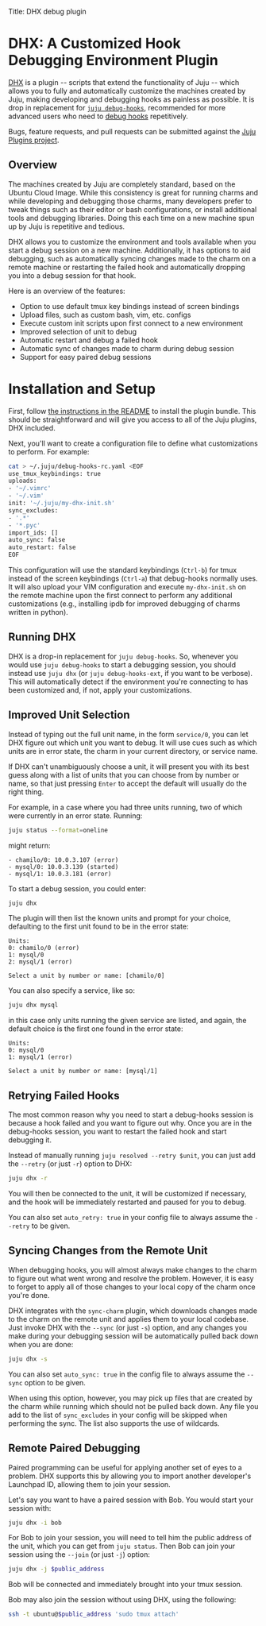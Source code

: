 Title: DHX debug plugin  

# DHX: A Customized Hook Debugging Environment Plugin

[DHX](https://github.com/juju/plugins/blob/master/juju-dhx) is a plugin --
scripts that extend the functionality of Juju -- which allows you to fully and
automatically customize the machines created by Juju, making developing and
debugging hooks as painless as possible. It is drop in replacement for
[`juju debug-hooks`](developer-debugging.html#the-'debug-hooks'-command),
recommended for more advanced users who need to
[debug hooks](developer-debugging.html) repetitively.

Bugs, feature requests, and pull requests can be submitted against the [Juju
Plugins project](https://github.com/juju/plugins).

## Overview

The machines created by Juju are completely standard, based on the Ubuntu Cloud
Image. While this consistency is great for running charms and while developing
and debugging those charms, many developers prefer to tweak things such as their
editor or bash configurations, or install additional tools and debugging
libraries. Doing this each time on a new machine spun up by Juju is repetitive
and tedious.

DHX allows you to customize the environment and tools available when you start
a debug session on a new machine. Additionally, it has options to aid debugging,
such as automatically syncing changes made to the charm on a remote machine or
restarting the failed hook and automatically dropping you into a debug session
for that hook.

Here is an overview of the features:

- Option to use default tmux key bindings instead of screen bindings
- Upload files, such as custom bash, vim, etc. configs
- Execute custom init scripts upon first connect to a new environment
- Improved selection of unit to debug
- Automatic restart and debug a failed hook
- Automatic sync of changes made to charm during debug session
- Support for easy paired debug sessions

# Installation and Setup

First, follow [the instructions in the README](https://github.com/juju/plugins#install)
to install the plugin bundle.
This should be straightforward and will give you access to all of the
Juju plugins, DHX included.

Next, you'll want to create a configuration file to define what
customizations to perform. For example:

```bash
cat > ~/.juju/debug-hooks-rc.yaml <EOF
use_tmux_keybindings: true
uploads:
- '~/.vimrc'
- '~/.vim'
init: '~/.juju/my-dhx-init.sh'
sync_excludes:
- '.*'
- '*.pyc'
import_ids: []
auto_sync: false
auto_restart: false
EOF
```

This configuration will use the standard keybindings (`Ctrl-b`) for tmux instead
of the screen keybindings (`Ctrl-a`) that debug-hooks normally uses. It will
also upload your VIM configuration and execute `my-dhx-init.sh` on the remote
machine upon the first connect to perform any additional customizations (e.g.,
installing ipdb for improved debugging of charms written in python).

## Running DHX

DHX is a drop-in replacement for `juju debug-hooks`. So, whenever you would use
`juju debug-hooks` to start a debugging session, you should instead use `juju
dhx` (or `juju debug-hooks-ext`, if you want to be verbose). This will
automatically detect if the environment you're connecting to has been
customized and, if not, apply your customizations.

## Improved Unit Selection

Instead of typing out the full unit name, in the form `service/0`, you can let
DHX figure out which unit you want to debug. It will use cues such as which
units are in error state, the charm in your current directory, or service name.

If DHX can't unambiguously choose a unit, it will present you with its best
guess along with a list of units that you can choose from by number or name, so
that just pressing `Enter` to accept the default will usually do the right
thing.

For example, in a case where you had three units running, two of which were
currently in an error state.
Running:
```bash
juju status --format=oneline
```
might return:
```nohighlight
- chamilo/0: 10.0.3.107 (error)
- mysql/0: 10.0.3.139 (started)
- mysql/1: 10.0.3.181 (error)
```
To start a debug session, you could enter:
```bash
juju dhx
```
The plugin will then list the known units and prompt for your choice,
defaulting to the first unit found to be in the error state:
```nohighlight
Units:
0: chamilo/0 (error)
1: mysql/0
2: mysql/1 (error)

Select a unit by number or name: [chamilo/0]
```

You can also specify a service, like so:
```bash
juju dhx mysql
```
in this case only units running the given service are listed, and again,
the default choice is the first one found in the error state:
```nohighlight
Units:
0: mysql/0
1: mysql/1 (error)

Select a unit by number or name: [mysql/1]
```

## Retrying Failed Hooks

The most common reason why you need to start a debug-hooks session is because a
hook failed and you want to figure out why. Once you are in the debug-hooks
session, you want to restart the failed hook and start debugging it.

Instead of manually running `juju resolved --retry $unit`, you can just add the
`--retry` (or just `-r`) option to DHX:

```bash
juju dhx -r
```

You will then be connected to the unit, it will be customized if necessary, and
the hook will be immediately restarted and paused for you to debug.

You can also set `auto_retry: true` in your config file to always assume the
`--retry` to be given.

## Syncing Changes from the Remote Unit

When debugging hooks, you will almost always make changes to the charm to figure
out what went wrong and resolve the problem. However, it is easy to forget to
apply all of those changes to your local copy of the charm once you're
done.

DHX integrates with the `sync-charm` plugin, which downloads changes made to
the charm on the remote unit and applies them to your local codebase. Just
invoke DHX with the `--sync` (or just `-s`) option, and any changes you make
during your debugging session will be automatically pulled back down when you
are done:

```bash
juju dhx -s
```

You can also set `auto_sync: true` in the config file to always assume the
`--sync` option to be given.

When using this option, however, you may pick up files that are
created by the charm while running which should not be pulled back down. Any
file you add to the list of `sync_excludes` in your config will be skipped when
performing the sync. The list also supports the use of wildcards.

## Remote Paired Debugging

Paired programming can be useful for applying another set of eyes to a problem.
DHX supports this by allowing you to import another developer's Launchpad ID,
allowing them to join your session.

Let's say you want to have a paired session with Bob. You would start your
session with:

```bash
juju dhx -i bob
```

For Bob to join your session, you will need to tell him the public address of
the unit, which you can get from `juju status`. Then Bob can join your session
using the `--join` (or just `-j`) option:

```bash
juju dhx -j $public_address
```

Bob will be connected and immediately brought into your tmux session.

Bob may also join the session without using DHX, using the following:

```bash
ssh -t ubuntu@$public_address 'sudo tmux attach'
```
